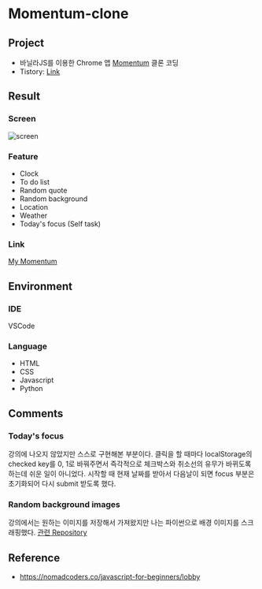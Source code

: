 # Momentum-clone

## Project
* 바닐라JS를 이용한 Chrome 앱 [Momentum](https://chrome.google.com/webstore/detail/momentum/laookkfknpbbblfpciffpaejjkokdgca?utm_source=chrome-ntp-icon) 클론 코딩
* Tistory: [Link](https://chaennie.tistory.com/category/Clone%20Coding/Momentum)

## Result
### Screen
![screen](https://user-images.githubusercontent.com/85024598/126061900-98e36f21-7660-484d-9b91-177efbc0dd74.png)

### Feature
- Clock
- To do list
- Random quote
- Random background
- Location
- Weather
- Today's focus (Self task)

### Link
[My Momentum](https://chchaeun.github.io/Momentum-clone/)

## Environment
### IDE
VSCode
### Language
- HTML
- CSS
- Javascript
- Python

## Comments
### Today's focus
강의에 나오지 않았지만 스스로 구현해본 부분이다. 클릭을 할 때마다 localStorage의 checked key를 0, 1로 바꿔주면서 즉각적으로 체크박스와 취소선의 유무가 바뀌도록 하는데 쉬운 일이 아니었다. 시작할 때 현재 날짜를 받아서 다음날이 되면 focus 부분은 초기화되어 다시 submit 받도록 했다.
### Random background images
강의에서는 원하는 이미지를 저장해서 가져왔지만 나는 파이썬으로 배경 이미지를 스크래핑했다. [관련 Repository](https://github.com/chchaeun/Web-Scraping.git)

## Reference
- https://nomadcoders.co/javascript-for-beginners/lobby

